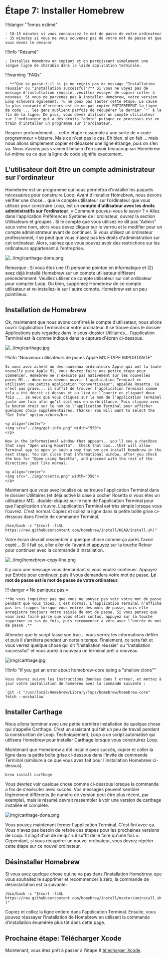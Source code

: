 # Étape 7: Installer Homebrew

!!!danger "Temps estimé"

    - 10-15 minutes si vous connaissez le mot de passe de votre ordinateur
    - 35 minutes si vous ne vous souvenez pas de votre mot de passe et que vous devez le deviner

!!!info "Résumé"

    - Installez Homebrew en copiant et en parécissant simplement une longue ligne de charabia dans la laide application terminale.

!!!warning "FAQs"

    - **"Que se passe-t-il si je ne reçois pas de message "Installation réussie" ou "Installation successful"?** Si vous ne voyez pas de message d'installation réussie, veuillez essayer de copier-coller à nouveau. Si vous ne parvenez pas à installer Homebrew, votre version Loop échouera également. Tu ne peux pas sauter cette étape. La cause la plus courante d'erreurs est de ne pas copier ENTIEREMENT la ligne de code ... les gens oublient parfois de récupérer le dernier `"` à la fin de la ligne. De plus, vous devez utiliser un compte utilisateur sur l'ordinateur qui a des droits "admin" puisque ce processus est en train d'installer un programme sur l'ordinateur.

Respirer profondément ... cette étape ressemble à une sorte de « code programmeur » bizarre. Mais ce n'est pas le cas. Eh bien, si en fait ... mais nous allons simplement copier et dépasser une ligne étrange, puis on s’en va. Nous n’avons pas vraiment besoin d’en savoir beaucoup sur Homebrew lui-même ou ce que la ligne de code signifie exactement.

## L'utilisateur doit être un compte administrateur sur l'ordinateur

Homebrew est un programme qui nous permettra d'installer les paquets nécessaires pour construire Loop. Avant d’installer Homebrew, nous devons vérifier une chose... que le compte utilisateur sur l’ordinateur que vous utilisez pour construire Loop, est un **compte d’utilisateur avec les droits administratifs sur l’ordinateur**. « Comment pouvez-vous le savoir ? » Allez dans l'application Préférences Système de l'ordinateur, ouvrez la section Utilisateurs et groupes . Si le compte que vous utilisez ne dit pas "Admin" sous votre nom, alors vous devez cliquer sur le verrou et le modifier pour un compte administrateur avant de continuer. Si vous utilisez un ordinateur professionnel, il se peut que vous n'ayez pas les droits d'administration sur cet ordinateur. Alors, sachez que vous pouvez avoir des restrictions sur les ordinateurs appartenant à l'entreprise.

![../img/carthage-done.png](img/admin-user.png)

Remarque : Si vous êtes une (1) personne pointue en informatique et (2) avez déjà installé Homebrew sur un compte utilisateur différent précédemment. Veuillez utiliser ce compte utilisateur sur cet ordinateur pour compiler Loop. Ou bien, supprimez Homebrew de ce compte utilisateur et re-installez-le sur l'autre compte. Homebrew est un peu pointilleux.

## Installation de Homebrew

Ok, maintenant que nous avons confirmé le compte d’utilisateur, nous allons ouvrir l’application Terminal sur votre ordinateur. Il se trouve dans le dossier Applications puis regardez dans le sous-dossier Utilitaires... l'application Terminal est là comme indiqué dans la capture d'écran ci-dessous.

![../img/carthage.jpg](img/terminal.png)

!!!info "Nouveaux utilisateurs de puces Apple M1: ÉTAPE IMPORTANTE"

    Si vous avez acheté un des nouveaux ordinateurs Apple qui ont la toute nouvelle puce Apple M1, vous devrez faire une petite étape pour commencer. Homebrew ne s'exécute pas nativement sur les nouvelles puces M1... donc nous devons ouvrir l'application Terminal en utilisant une petite application "convertisseur", appelée Rosetta. Ce n’est pas grave... il suffit de trouver l’application Terminal comme cela a été décrit ci-dessus et au lieu de l’ouvrir en cliquant deux fois ... Je veux que vous cliquez sur le nom de l’application Terminal juste une fois afin qu’il soit mis en surbrillance. Puis cliquez avec le bouton droit sur le nom de l'application Terminal pour afficher quelques choix supplémentaires. Thanks! You will want to select the "Get Info" option.</br></br>
    
    <p align="center">
    <img src="../img/get-info.png" width="550">
    </p>
    
    Now in the informational window that appears...you'll see a checkbox that says "Open using Rosetta".  Check that box...that will allow Terminal app to open in such a way that we can install Homebrew in the next steps. You can close that informational window, after you check the box for "Open using Rosetta", and proceed with the rest of the directions just like normal.
    
    <p align="center">
    <img src="../img/rosetta.png" width="350">
    </p>

Maintenant que vous avez localisé où se trouve l'application Terminal dans le dossier Utilitaires (et déjà activé la case à cocher Rosetta si vous êtes un utilisateur M1). .double-cliquez sur le nom de l'application Terminal pour que l'application s'ouvre. L’application Terminal est très simple lorsque vous l’ouvrez. C'est normal. Copiez et collez la ligne dans la petite boîte grise ci-dessous dans l'invite de commande Terminal.

 `/bin/bash -c "$(curl -fsSL https://raw.githubusercontent.com/Homebrew/install/HEAD/install.sh)"`

Votre écran devrait ressembler à quelque chose comme ça après l'avoir copié... Si il fait ça, aller aller de l'avant et appuyez sur la touche Retour pour continuer avec la commande d'installation.

![../img/homebrew-copy-line.png](img/homebrew-copy-line.png)

Il y aura une message vous demandant si vous voulez continuer.  Appuyez sur Entrée pour continuer, puis il vous demandera votre mot de passe.  **Le mot de passe est le mot de passe de votre ordinateur.**

!!! danger « Ne paniquez pas »

    **Ne vous inquiétez pas que vous ne pouvez pas voir votre mot de passe pendant que vous tapez. C'est normal. L’application Terminal n’affiche pas les frappes lorsque vous entrez des mots de passe, mais elle enregistre toujours votre saisie de mot de passe. Si vous pensez que vous avez foiré parce que vous étiez confus, appuyez sur la touche supprimer un tas de fois, puis recommencer à zéro avec l’entrée de mot de passe .**

Attendez que le script fasse son truc... vous verrez les informations défiler et puis il s’arrêtera pendant un certain temps. Finalement, ce sera fait et vous verrez quelque chose qui dit "Installation réussie" ou “Installation successful” et vous aurez à nouveau un terminal prêt à nouveau.

![img/carthage.jpg](img/carthage.jpg)

!!!info "If you get an error about homebrew-core being a "shallow clone""

    Vous devrez suivre les instructions données dans l'erreur, et mettez à jour votre installation de homebrew avec la commande suivante :
    
    `git -C "/usr/local/Homebrew/Library/Taps/homebrew/homebrew-core" fetch --unshallow`

## Installer Carthage

Nous allons terminer avec une petite dernière installation de quelque chose qui s’appelle Carthage. C'est un assistant qui fait un peu de travail pendant la construction de Loop. Techniquement, Loop a un script automatisé qui utilisera Homebrew pour installer Carthage lorsque vous construirez Loop.

Maintenant que Homebrew a été installé avec succès, copier et coller la ligne dans la petite boîte grise ci-dessous dans l'invite de commande Terminal (similaire à ce que vous avez fait pour l'installation Homebrew ci-dessus).

`brew install carthage`

Vous devriez voir quelque chose comme ci-dessous lorsque la commande a fini de s'exécuter avec succès. Vos messages peuvent sembler légèrement différents (le numéro de version peut être plus récent, par exemple), mais le résumé devrait ressembler à voir une version de carthage installée et complète.

![img/carthage-done.png](img/carthage-done.png)

Vous pouvez maintenant fermer l'application Terminal. C'est fini avec ça. Vous n'avez pas besoin de refaire ces étapes pour les prochaines versions de Loop. Il s'agit d'un de ce qu' « il suffit de le faire qu'une fois ». Cependant, si vous récupérer un nouvel ordinateur, vous devrez répéter cette étape sur ce nouvel ordinateur.

## Désinstaller Homebrew

Si vous avez quelque chose qui ne va pas dans l’installation Homebrew, que vous souhaitez le supprimer et recommencer à zéro, la commande de désinstallation est la suivante:

`/bin/bash -c "$(curl -fsSL https://raw.githubusercontent.com/Homebrew/install/master/uninstall.sh)"`

Copiez et collez la ligne entière dans l'application Terminal. Ensuite, vous pouvez réessayer l’installation de Homebrew en utilisant la commande d’installation énumérée plus tôt dans cette page.

## Prochaine étape: Télécharger Xcode

Maintenant, vous êtes prêt à passer à l’étape 8 [télécharger Xcode](step8.md).
